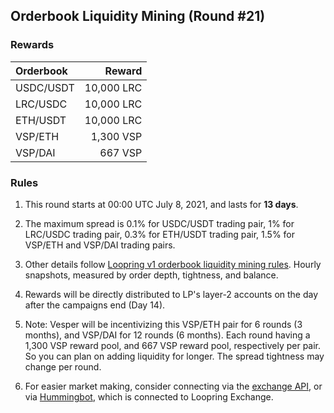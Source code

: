 ## Orderbook Liquidity Mining (Round #21)


### Rewards

| **Orderbook** | **Reward** |
| :--- | ---: |
| USDC/USDT | 10,000 LRC|
| LRC/USDC | 10,000 LRC|
| ETH/USDT | 10,000 LRC|
| VSP/ETH | 1,300 VSP|
| VSP/DAI | 667 VSP|


### Rules

1) This round starts at 00:00 UTC July 8, 2021, and lasts for **13 days**.

2) The maximum spread is 0.1% for USDC/USDT trading pair, 1% for LRC/USDC trading pair, 0.3% for ETH/USDT trading pair, 1.5% for VSP/ETH and VSP/DAI trading pairs.

3) Other details follow [Loopring v1 orderbook liquidity mining rules](https://medium.com/loopring-protocol/loopring-exchange-liquidity-mining-competition-748917b277e6). Hourly snapshots, measured by order depth, tightness, and balance.

4) Rewards will be directly distributed to LP's layer-2 accounts on the day after the campaigns end (Day 14).

5) Note: Vesper will be incentivizing this VSP/ETH pair for 6 rounds (3 months), and VSP/DAI for 12 rounds (6 months). Each round having a 1,300 VSP reward pool, and 667 VSP reward pool, respectively per pair. So you can plan on adding liquidity for longer. The spread tightness may change per round.

6) For easier market making, consider connecting via the [exchange API](https://docs3.loopring.io/en/), or via [Hummingbot](https://docs.hummingbot.io/exchange-connectors/loopring/), which is connected to Loopring Exchange.
